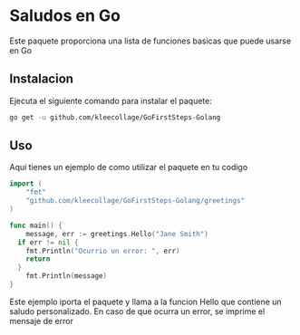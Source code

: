 # Saludos en Go
Este paquete proporciona una lista de funciones basicas que puede usarse en Go

## Instalacion
Ejecuta el siguiente comando para instalar  el paquete:
```bash
go get -u github.com/kleecollage/GoFirstSteps-Golang
```

## Uso
Aqui tienes un ejemplo de como utilizar el paquete en tu codigo

```go
import (
	"fmt"
	"github.com/kleecollage/GoFirstSteps-Golang/greetings"
)

func main() {
	message, err := greetings.Hello("Jane Smith")
  if err != nil {
    fmt.Println("Ocurrio un error: ", err)
    return
  }
	fmt.Println(message)
}
```
Este ejemplo iporta el paquete y llama a la funcion Hello que contiene un saludo personalizado. En caso de que ocurra un error, se imprime el mensaje de error
